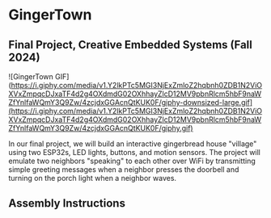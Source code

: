 # GingerTown
## Final Project, Creative Embedded Systems (Fall 2024)
![GingerTown GIF](https://i.giphy.com/media/v1.Y2lkPTc5MGI3NjExZmloZ2hqbnh0ZDB1N2ViOXVxZmpqcDJxaTF4d2g4OXdmdG02OXhhayZlcD12MV9pbnRlcm5hbF9naWZfYnlfaWQmY3Q9Zw/4zcjdxGGAcnQtKUK0F/giphy-downsized-large.gif](https://i.giphy.com/media/v1.Y2lkPTc5MGI3NjExZmloZ2hqbnh0ZDB1N2ViOXVxZmpqcDJxaTF4d2g4OXdmdG02OXhhayZlcD12MV9pbnRlcm5hbF9naWZfYnlfaWQmY3Q9Zw/4zcjdxGGAcnQtKUK0F/giphy.gif)

In our final project, we will build an interactive gingerbread house "village" using two ESP32s, LED lights, buttons, and motion sensors. The project will emulate two neighbors "speaking" to each other over WiFi by transmitting simple greeting messages when a neighbor presses the doorbell and turning on the porch light when a neighbor waves. 


## Assembly Instructions


